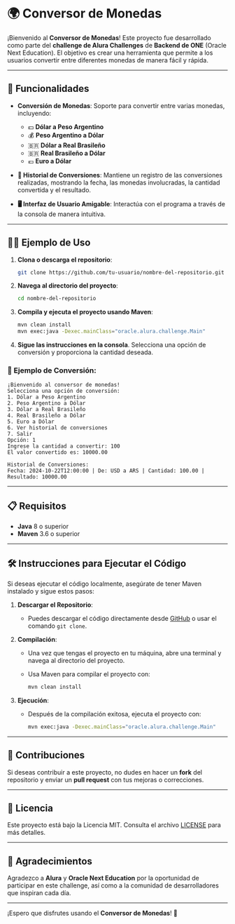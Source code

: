 # 🌍 Conversor de Monedas

¡Bienvenido al **Conversor de Monedas**! Este proyecto fue desarrollado como parte del **challenge de Alura Challenges** de **Backend de ONE** (Oracle Next Education). El objetivo es crear una herramienta que permite a los usuarios convertir entre diferentes monedas de manera fácil y rápida.

---

## 🚀 Funcionalidades

- **Conversión de Monedas**: Soporte para convertir entre varias monedas, incluyendo:
  - 💵 **Dólar a Peso Argentino**
  - 💰 **Peso Argentino a Dólar**
  - 🇧🇷 **Dólar a Real Brasileño**
  - 🇧🇷 **Real Brasileño a Dólar**
  - 💶 **Euro a Dólar**

- **📜 Historial de Conversiones**: Mantiene un registro de las conversiones realizadas, mostrando la fecha, las monedas involucradas, la cantidad convertida y el resultado.

- **🖥️ Interfaz de Usuario Amigable**: Interactúa con el programa a través de la consola de manera intuitiva.

---

## 👩‍💻 Ejemplo de Uso

1. **Clona o descarga el repositorio**:

   ```bash
   git clone https://github.com/tu-usuario/nombre-del-repositorio.git
   ```

2. **Navega al directorio del proyecto**:

   ```bash
   cd nombre-del-repositorio
   ```

3. **Compila y ejecuta el proyecto usando Maven**:

   ```bash
   mvn clean install
   mvn exec:java -Dexec.mainClass="oracle.alura.challenge.Main"
   ```

4. **Sigue las instrucciones en la consola**. Selecciona una opción de conversión y proporciona la cantidad deseada.

### 📝 Ejemplo de Conversión:

```plaintext
¡Bienvenido al conversor de monedas!
Selecciona una opción de conversión:
1. Dólar a Peso Argentino
2. Peso Argentino a Dólar
3. Dólar a Real Brasileño
4. Real Brasileño a Dólar
5. Euro a Dólar
6. Ver historial de conversiones
7. Salir
Opción: 1
Ingrese la cantidad a convertir: 100
El valor convertido es: 10000.00

Historial de Conversiones:
Fecha: 2024-10-22T12:00:00 | De: USD a ARS | Cantidad: 100.00 | Resultado: 10000.00
```

---

## 📋 Requisitos

- **Java** 8 o superior
- **Maven** 3.6 o superior

---

## 🛠️ Instrucciones para Ejecutar el Código

Si deseas ejecutar el código localmente, asegúrate de tener Maven instalado y sigue estos pasos:

1. **Descargar el Repositorio**:
   - Puedes descargar el código directamente desde [GitHub](https://github.com/tu-usuario/nombre-del-repositorio/archive/refs/heads/main.zip) o usar el comando `git clone`.

2. **Compilación**:
   - Una vez que tengas el proyecto en tu máquina, abre una terminal y navega al directorio del proyecto.
   - Usa Maven para compilar el proyecto con:

     ```bash
     mvn clean install
     ```

3. **Ejecución**:
   - Después de la compilación exitosa, ejecuta el proyecto con:

     ```bash
     mvn exec:java -Dexec.mainClass="oracle.alura.challenge.Main"
     ```

---

## 🤝 Contribuciones

Si deseas contribuir a este proyecto, no dudes en hacer un **fork** del repositorio y enviar un **pull request** con tus mejoras o correcciones.

---

## 📄 Licencia

Este proyecto está bajo la Licencia MIT. Consulta el archivo [LICENSE](LICENSE) para más detalles.

---

## 🎉 Agradecimientos

Agradezco a **Alura** y **Oracle Next Education** por la oportunidad de participar en este challenge, así como a la comunidad de desarrolladores que inspiran cada día.

---

¡Espero que disfrutes usando el **Conversor de Monedas**! 💫
